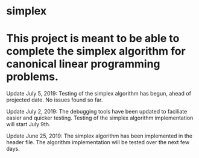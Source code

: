 # simplex
# This project is meant to be able to complete the simplex algorithm for canonical linear programming problems.

Update July 5, 2019: Testing of the simplex algorithm has begun, ahead of projected date. No issues found so far.

Update July 2, 2019: The debugging tools have been updated to faciliate easier and quicker testing. Testing of the simplex algorithm implementation will start July 9th.

Update June 25, 2019: The simplex algorithm has been implemented in the header file. The algorithm implementation will be tested over the next few days.
